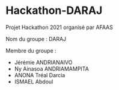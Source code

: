 # Hackathon-DARAJ

Projet Hackathon 2021 organisé par AFAAS

Nom du groupe : DARAJ

Membre du groupe :
- Jérémie ANDRIANAIVO
- Ny Ainasoa ANDRIAMAMPITA
- ANONA Tréal Darcia
- ISMAEL Abdoul
